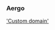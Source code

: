 ### Aergo

['Custom domain']('https://help.github.com/articles/setting-up-a-custom-domain-with-github-pages/')
